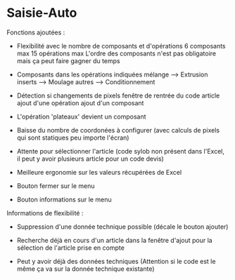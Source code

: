 # Saisie-Auto

Fonctions ajoutées :

 - Flexibilité avec le nombre de composants et d'opérations
    6 composants max
    15 opérations max
    L'ordre des composants n'est pas obligatoire mais ça peut faire gagner du temps

 - Composants dans les opérations indiquées 
    mélange --> Extrusion
    inserts --> Moulage
    autres --> Conditionnement
 
 - Détection si changements de pixels 
    fenêtre de rentrée du code article
    ajout d'une opération 
    ajout d'un composant

 - L'opération 'plateaux' devient un composant

 - Baisse du nombre de coordonées à configurer (avec calculs de pixels qui sont statiques peu importe l'écran)

 - Attente pour sélectionner l'article (code sylob non présent dans l'Excel, il peut y avoir plusieurs article pour un code devis) 

 - Meilleure ergonomie sur les valeurs récupérées de Excel

 - Bouton fermer sur le menu

 - Bouton informations sur le menu 

Informations de flexibilité : 

 - Suppression d'une donnée technique possible (décale le bouton ajouter)

 - Recherche déjà en cours d'un article dans la fenêtre d'ajout pour la sélection de l'article prise en compte

 - Peut y avoir déjà des données techniques (Attention si le code est le même ça va sur la donnée technique existante)